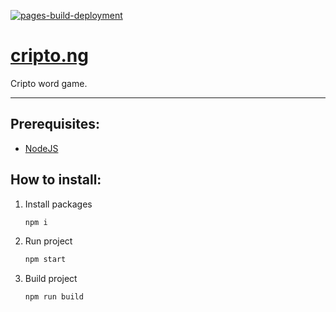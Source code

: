 [![pages-build-deployment](https://github.com/dudushy/cripto.ng/actions/workflows/pages/pages-build-deployment/badge.svg?branch=gh-pages)](https://github.com/dudushy/cripto.ng/actions/workflows/pages/pages-build-deployment)

# [cripto.ng](https://dudushy.github.io/cripto.ng/)
Cripto word game.

---
## Prerequisites:
- [NodeJS](https://nodejs.org/)

## How to install:
1. Install packages
    ```bash
    npm i
    ```
2. Run project
    ```bash
    npm start
    ```
3. Build project
    ```bash
    npm run build
    ```
